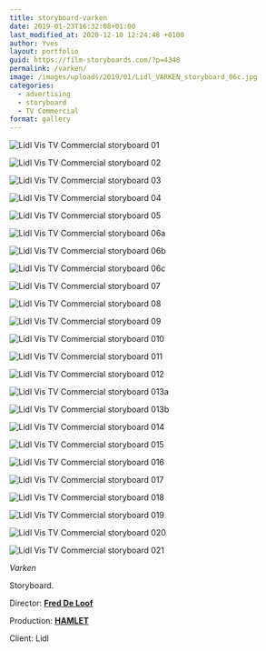 ```yaml
---
title: storyboard-varken
date: 2019-01-23T16:32:08+01:00
last_modified_at: 2020-12-10 12:24:48 +0100
author: Yves
layout: portfolio
guid: https://film-storyboards.com/?p=4348
permalink: /varken/
image: /images/uploads/2019/01/Lidl_VARKEN_storyboard_06c.jpg
categories:
  - advertising
  - storyboard
  - TV Commercial
format: gallery
---
```



![Lidl Vis TV Commercial storyboard 01](/images/uploads/2019/01/Lidl_VARKEN_storyboard_01.jpg)

![Lidl Vis TV Commercial storyboard 02](/images/uploads/2019/01/Lidl_VARKEN_storyboard_02.jpg)

![Lidl Vis TV Commercial storyboard 03](/images/uploads/2019/01/Lidl_VARKEN_storyboard_03.jpg)

![Lidl Vis TV Commercial storyboard 04](/images/uploads/2019/01/Lidl_VARKEN_storyboard_04.jpg)

![Lidl Vis TV Commercial storyboard 05](/images/uploads/2019/01/Lidl_VARKEN_storyboard_05.jpg)

![Lidl Vis TV Commercial storyboard 06a](/images/uploads/2019/01/Lidl_VARKEN_storyboard_06a.jpg)

![Lidl Vis TV Commercial storyboard 06b](/images/uploads/2019/01/Lidl_VARKEN_storyboard_06b.jpg)

![Lidl Vis TV Commercial storyboard 06c](/images/uploads/2019/01/Lidl_VARKEN_storyboard_06c.jpg)

![Lidl Vis TV Commercial storyboard 07](/images/uploads/2019/01/Lidl_VARKEN_storyboard_07.jpg)

![Lidl Vis TV Commercial storyboard 08](/images/uploads/2019/01/Lidl_VARKEN_storyboard_08.jpg)

![Lidl Vis TV Commercial storyboard 09](/images/uploads/2019/01/Lidl_VARKEN_storyboard_09.jpg)

![Lidl Vis TV Commercial storyboard 010](/images/uploads/2019/01/Lidl_VARKEN_storyboard_010.jpg)

![Lidl Vis TV Commercial storyboard 011](/images/uploads/2019/01/Lidl_VARKEN_storyboard_011.jpg)

![Lidl Vis TV Commercial storyboard 012](/images/uploads/2019/01/Lidl_VARKEN_storyboard_012.jpg)

![Lidl Vis TV Commercial storyboard 013a](/images/uploads/2019/01/Lidl_VARKEN_storyboard_013a.jpg)

![Lidl Vis TV Commercial storyboard 013b](/images/uploads/2019/01/Lidl_VARKEN_storyboard_013b.jpg)

![Lidl Vis TV Commercial storyboard 014](/images/uploads/2019/01/Lidl_VARKEN_storyboard_014.jpg)

![Lidl Vis TV Commercial storyboard 015](/images/uploads/2019/01/Lidl_VARKEN_storyboard_015.jpg)

![Lidl Vis TV Commercial storyboard 016](/images/uploads/2019/01/Lidl_VARKEN_storyboard_016.jpg)

![Lidl Vis TV Commercial storyboard 017](/images/uploads/2019/01/Lidl_VARKEN_storyboard_017.jpg)

![Lidl Vis TV Commercial storyboard 018](/images/uploads/2019/01/Lidl_VARKEN_storyboard_018.jpg)

![Lidl Vis TV Commercial storyboard 019](/images/uploads/2019/01/Lidl_VARKEN_storyboard_019.jpg)

![Lidl Vis TV Commercial storyboard 020](/images/uploads/2019/01/Lidl_VARKEN_storyboard_020.jpg)

![Lidl Vis TV Commercial storyboard 021](/images/uploads/2019/01/Lidl_VARKEN_storyboard_021.jpg)

_Varken_

Storyboard.

Director: [**Fred De Loof**](http://freddeloof.com)

Production: [**HAMLET**](http://www.hamlet.tv)

Client: Lidl
